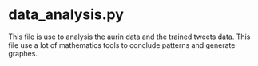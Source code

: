# data_analysis.py

This file is use to analysis the aurin data and the trained tweets data. This file use a lot of mathematics tools to conclude patterns and generate graphes.